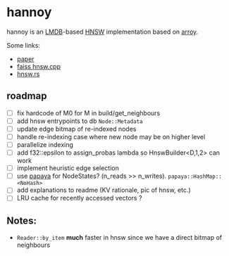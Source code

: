 # hannoy
hannoy is an [LMDB](https://en.wikipedia.org/wiki/Lightning_Memory-Mapped_Database)-based [HNSW](https://www.pinecone.io/learn/series/faiss/hnsw/) implementation based on [arroy](https://github.com/meilisearch/arroy).

Some links:
- [paper](https://arxiv.org/abs/1603.09320)
- [faiss hnsw.cpp](https://github.com/facebookresearch/faiss/blob/main/faiss/impl/HNSW.cpp)
- [hnsw.rs](https://github.com/rust-cv/hnsw)

## roadmap

- [ ] fix hardcode of M0 for M in build/get_neighbours
- [ ] add hnsw entrypoints to db `Node::Metadata`
- [ ] update edge bitmap of re-indexed nodes
- [ ] handle re-indexing case where new node may be on higher level
- [ ] parallelize indexing
- [ ] add f32::epsilon to assign_probas lambda so HnswBuilder<D,1,2> can work
- [ ] implement heuristic edge selection
- [ ] use [papaya](https://github.com/ibraheemdev/papaya) for NodeStates? (n_reads >> n_writes). `papaya::HashMap::<NoHash>`
- [ ] add explanations to readme (KV rationale, pic of hnsw, etc.)
- [ ] LRU cache for recently accessed vectors ?

## Notes:
- `Reader::by_item` **much** faster in hnsw since we have a direct bitmap of neighbours
